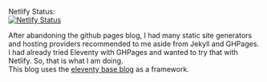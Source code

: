 Netlify Status:  
[![Netlify Status](https://api.netlify.com/api/v1/badges/cae7db9a-2b54-481d-b8df-14553c339ed2/deploy-status)](https://app.netlify.com/sites/crimsontome/deploys)  

After abandoning the github pages blog, I had many static site generators and hosting providers recommended to me aside from Jekyll and GHPages. I had already tried Eleventy with GHPages and wanted to try that with Netlify. So, that is what I am doing.  
This blog uses the [eleventy base blog](https://github.com/11ty/eleventy-base-blog) as a framework.  
